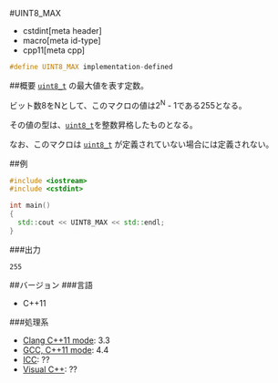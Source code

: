 #UINT8_MAX
* cstdint[meta header]
* macro[meta id-type]
* cpp11[meta cpp]

```cpp
#define UINT8_MAX implementation-defined
```

##概要
[`uint8_t`](uint8_t.md) の最大値を表す定数。

ビット数8をNとして、このマクロの値は2<sup>N</sup> - 1である255となる。

その値の型は、[`uint8_t`](uint8_t.md)を整数昇格したものとなる。

なお、このマクロは [`uint8_t`](uint8_t.md) が定義されていない場合には定義されない。

##例
```cpp
#include <iostream>
#include <cstdint>

int main()
{
  std::cout << UINT8_MAX << std::endl;
}
```

###出力
```
255
```


##バージョン
###言語
- C++11

###処理系
- [Clang C++11 mode](/implementation.md#clang): 3.3
- [GCC, C++11 mode](/implementation.md#gcc): 4.4
- [ICC](/implementation.md#icc): ??
- [Visual C++](/implementation.md#visual_cpp): ??


